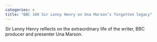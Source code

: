 ```yaml
---
categories: e
title: "BBC 100 Sir Lenny Henry on Una Marson’s forgotten legacy"
---
```

Sir Lenny Henry reflects on the extraordinary life of the writer, BBC producer and presenter Una Marson.